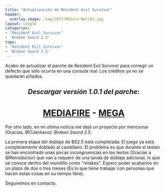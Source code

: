 ```yaml
---
title: "Actualización de Resident Evil Survivor"
header:
  overlay_image: /img/2017/RESurv-Noti01.jpg
layout: single
categories:
- 'Resident Evil Survivor'
- 'Broken Sword 2.5'
tags:
- 'Resident Evil Survivor'
- 'Broken Sword 2.5'
---
```


Acabo de actualizar el parche de Resident Evil Survivor para corregir un defecto que sólo ocurría en una consola real: Los créditos 
ya no se quedarán pillados.

<h2 style="text-align: center;"><em><strong>Descargar versión 1.0.1 del parche:</strong></em></h2>
<h1 style="text-align: center;"><a href="http://www.mediafire.com/file/wdryz0olgztxx0o/RESURV-ESP-PALENG-V101.7z">MEDIAFIRE</a> - <a href="https://mega.nz/#!4ANiBDBR!rBPsuueoyf94IlxZDOF2R-fvTLf5Ge2bZev5x15cuNE">MEGA</a></h1>

Por otro lado, en mi última noticia me dejé un proyecto por mencionar (Gracias, @OJankano): *Broken Sword 2.5*.

La primera etapa del doblaje de BS2.5 está completada: El juego ya está completamente doblado al castellano. El problema es que durante el 
testeo se han encontrado unas pocas incongruencias en los textos (Gracias a @Retroductor) que van a requerir de una tanda de doblaje adicional, 
lo que se conoce dentro del mundillo como "retakes". Espero poder acabarlos en un plazo de dos o tres meses (Es lo que tiene trabajar con 
personas que hacen estas cosas en su tiempo libre).

Seguiremos en contacto.